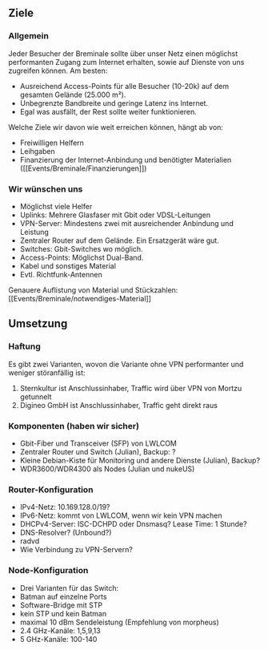 ## Ziele

### Allgemein

Jeder Besucher der Breminale sollte über unser Netz einen möglichst performanten Zugang zum Internet erhalten, sowie auf Dienste von uns zugreifen können. Am besten:

* Ausreichend Access-Points für alle Besucher (10-20k) auf dem gesamten Gelände (25.000 m²).
* Unbegrenzte Bandbreite und geringe Latenz ins Internet.
* Egal was ausfällt, der Rest sollte weiter funktionieren.

Welche Ziele wir davon wie weit erreichen können, hängt ab von:
* Freiwilligen Helfern
* Leihgaben
* Finanzierung der Internet-Anbindung und benötigter Materialien ([[Events/Breminale/Finanzierungen]])

### Wir wünschen uns

* Möglichst viele Helfer
* Uplinks: Mehrere Glasfaser mit Gbit oder VDSL-Leitungen
* VPN-Server: Mindestens zwei mit ausreichender Anbindung und Leistung
* Zentraler Router auf dem Gelände. Ein Ersatzgerät wäre gut.
* Switches: Gbit-Switches wo möglich.
* Access-Points: Möglichst Dual-Band.
* Kabel und sonstiges Material
* Evtl. Richtfunk-Antennen

Genauere Auflistung von Material und Stückzahlen:
[[Events/Breminale/notwendiges-Material]]

## Umsetzung

### Haftung

Es gibt zwei Varianten, wovon die Variante ohne VPN performanter und weniger störanfällig ist:

1. Sternkultur ist Anschlussinhaber, Traffic wird über VPN von Mortzu getunnelt
2. Digineo GmbH ist Anschlussinhaber, Traffic geht direkt raus

### Komponenten (haben wir sicher)

* Gbit-Fiber und Transceiver (SFP) von LWLCOM
* Zentraler Router und Switch (Julian), Backup: ?
* Kleine Debian-Kiste für Monitoring und andere Dienste (Julian), Backup?
* WDR3600/WDR4300 als Nodes (Julian und nukeUS)

### Router-Konfiguration

* IPv4-Netz: 10.169.128.0/19?
* IPv6-Netz: kommt von LWLCOM, wenn wir kein VPN machen
* DHCPv4-Server: ISC-DCHPD oder Dnsmasq? Lease Time: 1 Stunde?
* DNS-Resolver? (Unbound?)
* radvd
* Wie Verbindung zu VPN-Servern?

### Node-Konfiguration

* Drei Varianten für das Switch:
 * Batman auf einzelne Ports
 * Software-Bridge mit STP
 * kein STP und kein Batman
* maximal 10 dBm Sendeleistung (Empfehlung von morpheus)
* 2.4 GHz-Kanäle: 1,5,9,13
* 5 GHz-Kanäle: 100-140
